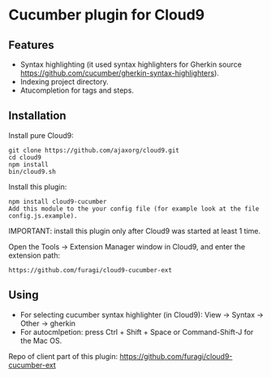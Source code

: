 Cucumber plugin for Cloud9
============================

## Features

* Syntax highlighting (it used syntax highlighters for Gherkin source https://github.com/cucumber/gherkin-syntax-highlighters).
* Indexing project directory.
* Atucompletion for tags and steps.

## Installation

Install pure Cloud9: 

    git clone https://github.com/ajaxorg/cloud9.git
    cd cloud9
    npm install
    bin/cloud9.sh

Install this plugin: 

    npm install cloud9-cucumber
    Add this module to the your config file (for example look at the file config.js.example).

IMPORTANT: install this plugin only after Cloud9 was started at least 1 time.

Open the Tools -> Extension Manager window in Cloud9, and enter the extension path:

    https://github.com/furagi/cloud9-cucumber-ext

## Using

* For selecting cucumber syntax highlighter (in Cloud9): View -> Syntax -> Other -> gherkin
* For autocmlpetion: press Ctrl + Shift + Space or Command-Shift-J for the Mac OS.

Repo of client part of this plugin: https://github.com/furagi/cloud9-cucumber-ext